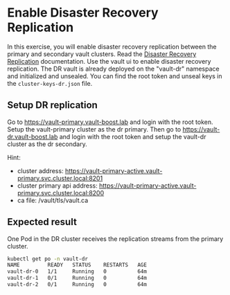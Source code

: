 Enable Disaster Recovery Replication
===

In this exercise, you will enable disaster recovery replication between the primary and secondary vault clusters.
Read the [Disaster Recovery Replication](https://developer.hashicorp.com/vault/tutorials/enterprise/disaster-recovery) documentation.
Use the vault ui to enable disaster recovery replication.
The DR vault is already deployed on the "vault-dr" namespace and initialized and unsealed.
You can find the root token and unseal keys  in the `cluster-keys-dr.json` file.

## Setup DR replication

Go to <https://vault-primary.vault-boost.lab> and login with the root token.
Setup the vault-primary cluster as the dr primary.
Then go to <https://vault-dr.vault-boost.lab> and login with the root token and setup the vault-dr cluster as the dr secondary.

Hint:

- cluster address: <https://vault-primary-active.vault-primary.svc.cluster.local:8201>
- cluster primary api address: <https://vault-primary-active.vault-primary.svc.cluster.local:8200>
- ca file: /vault/tls/vault.ca

## Expected result

One Pod in the DR cluster receives the replication streams from the primary cluster.

```bash
kubectl get po -n vault-dr
NAME         READY   STATUS    RESTARTS   AGE
vault-dr-0   1/1     Running   0          64m
vault-dr-1   0/1     Running   0          64m
vault-dr-2   0/1     Running   0          64m
```
